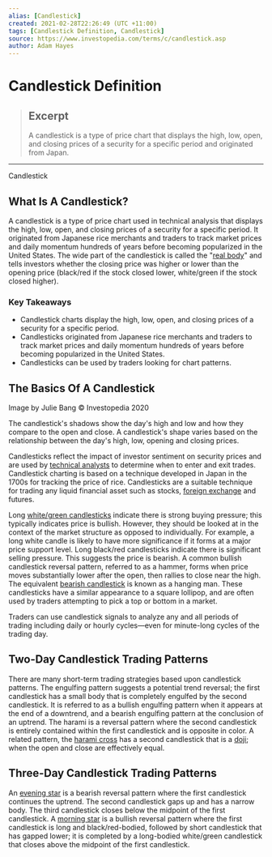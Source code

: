 ```yaml
---
alias: [Candlestick]
created: 2021-02-28T22:26:49 (UTC +11:00)
tags: [Candlestick Definition, Candlestick]
source: https://www.investopedia.com/terms/c/candlestick.asp
author: Adam Hayes
---
```


# Candlestick Definition

> ## Excerpt
> A candlestick is a type of price chart that displays the high, low, open, and closing prices of a security for a specific period and originated from Japan.

---

Candlestick
## What Is A Candlestick?

A candlestick is a type of price chart used in technical analysis that displays the high, low, open, and closing prices of a security for a specific period. It originated from Japanese rice merchants and traders to track market prices and daily momentum hundreds of years before becoming popularized in the United States. The wide part of the candlestick is called the "[real body](https://www.investopedia.com/terms/r/realbody.asp)" and tells investors whether the closing price was higher or lower than the opening price (black/red if the stock closed lower, white/green if the stock closed higher).

### Key Takeaways

-   Candlestick charts display the high, low, open, and closing prices of a security for a specific period.
-   Candlesticks originated from Japanese rice merchants and traders to track market prices and daily momentum hundreds of years before becoming popularized in the United States.
-   Candlesticks can be used by traders looking for chart patterns.

## The Basics Of A Candlestick

Image by Julie Bang © Investopedia 2020

The candlestick's shadows show the day's high and low and how they compare to the open and close. A candlestick's shape varies based on the relationship between the day's high, low, opening and closing prices.

Candlesticks reflect the impact of investor sentiment on security prices and are used by [technical analysts](https://www.investopedia.com/terms/t/technical-analyst.asp) to determine when to enter and exit trades. Candlestick charting is based on a technique developed in Japan in the 1700s for tracking the price of rice. Candlesticks are a suitable technique for trading any liquid financial asset such as stocks, [foreign exchange](https://www.investopedia.com/terms/f/foreign-exchange.asp) and futures.

Long [white/green candlesticks](https://www.investopedia.com/terms/w/white_candlestick.asp) indicate there is strong buying pressure; this typically indicates price is bullish. However, they should be looked at in the context of the market structure as opposed to individually. For example, a long white candle is likely to have more significance if it forms at a major price support level. Long black/red candlesticks indicate there is significant selling pressure. This suggests the price is bearish. A common bullish candlestick reversal pattern, referred to as a hammer, forms when price moves substantially lower after the open, then rallies to close near the high. The equivalent [bearish candlestick](https://www.investopedia.com/terms/b/bearishbelthold.asp) is known as a hanging man. These candlesticks have a similar appearance to a square lollipop, and are often used by traders attempting to pick a top or bottom in a market.

Traders can use candlestick signals to analyze any and all periods of trading including daily or hourly cycles—even for minute-long cycles of the trading day.

## Two-Day Candlestick Trading Patterns

There are many short-term trading strategies based upon candlestick patterns. The engulfing pattern suggests a potential trend reversal; the first candlestick has a small body that is completely engulfed by the second candlestick. It is referred to as a bullish engulfing pattern when it appears at the end of a downtrend, and a bearish engulfing pattern at the conclusion of an uptrend. The harami is a reversal pattern where the second candlestick is entirely contained within the first candlestick and is opposite in color. A related pattern, the [harami cross](https://www.investopedia.com/terms/h/haramicross.asp) has a second candlestick that is a [doji](https://www.investopedia.com/terms/d/doji.asp); when the open and close are effectively equal.

## Three-Day Candlestick Trading Patterns

An [evening star](https://www.investopedia.com/terms/e/eveningstar.asp) is a bearish reversal pattern where the first candlestick continues the uptrend. The second candlestick gaps up and has a narrow body. The third candlestick closes below the midpoint of the first candlestick. A [morning star](https://www.investopedia.com/terms/m/morningstar.asp) is a bullish reversal pattern where the first candlestick is long and black/red-bodied, followed by short candlestick that has gapped lower; it is completed by a long-bodied white/green candlestick that closes above the midpoint of the first candlestick.
